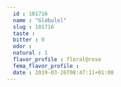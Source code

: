 ```yaml
---
  id : 101716
  name : "Globulol"
  slug : 101716
  taste : 
  bitter : 0
  odor : 
  natural : 1
  flavor_profile : floral@rose
  fema_flavor_profile : 
  date : 2019-03-26T08:47:11+01:00
---
```



